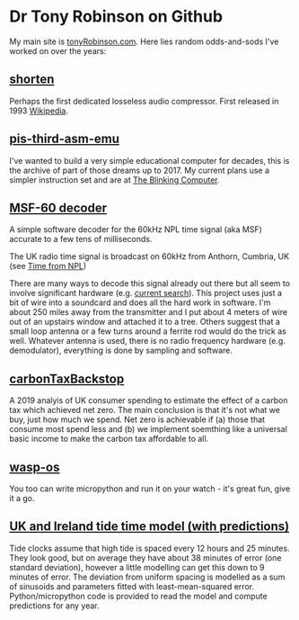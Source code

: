 # Dr Tony Robinson on Github

My main site is [tonyRobinson.com](https://tonyRobinson.com). Here lies random odds-and-sods I've worked on over the years:

## [shorten](https://github.com/drtonyr/shorten)

Perhaps the first dedicated losseless audio compressor.  First released in 1993 [Wikipedia](https://en.wikipedia.org/wiki/Shorten_(codec)).

## [pis-third-asm-emu](https://github.com/drtonyr/pis-third-asm-emu)

I've wanted to build a very simple educational computer for decades, this is the archive of part of those dreams up to 2017.
My current plans use a simpler instruction set and are at [The Blinking Computer](https://blinkingcomputer.org).

## [MSF-60 decoder](https://drtonyr.github.io/MSF60decoder)

A simple software decoder for the 60kHz NPL time signal (aka MSF) accurate to a few tens of milliseconds.

The UK radio time signal is broadcast on 60kHz from Anthorn, Cumbria, UK (see [Time from NPL](https://en.wikipedia.org/wiki/Time_from_NPL_(MSF)))

There are many ways to decode this signal already out there but all seem to involve significant hardware (e.g. [current search](https://www.google.com/search?q=msf+decoder)).  This project uses just a bit of wire into a soundcard and does all the hard work in software.   I'm about 250 miles away from the transmitter and I put about 4 meters of wire out of an upstairs window and attached it to a tree.  Others suggest that a small loop antenna or a few turns around a ferrite rod would do the trick as well.  Whatever antenna is used, there is no radio frequency hardware (e.g. demodulator), everything is done by sampling and software.
  
## [carbonTaxBackstop](https://drtonyr.github.io/carbonTaxBackstop)

A 2019 analyis of UK consumer spending to estimate the effect of a carbon tax which achieved net zero.  The main conclusion is that it's not what we buy, just how much we spend.  Net zero is achievable if (a) those that consume most spend less and (b) we implement soemthing like a universal basic income to make the carbon tax affordable to all.

## [wasp-os](https://github.com/wasp-os/wasp-os)

You too can write micropython and run it on your watch - it's great fun, give it a go.

## [UK and Ireland tide time model (with predictions)](https://drtonyr.github.io/tide)

Tide clocks assume that high tide is spaced every 12 hours and 25 minutes.  They look good, but on average they have about 38 minutes of error (one standard deviation), however a little modelling can get this down to 9 minutes of error.  The deviation from uniform spacing is modelled as a sum of sinusoids and parameters fitted with least-mean-squared error.  Python/micropython code is provided to read the model and compute predictions for any year.
